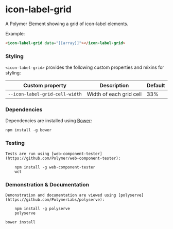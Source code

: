 # icon-label-grid

A Polymer Element showing a grid of icon-label elements.

Example:
```html
<icon-label-grid data="[[array]]"></icon-label-grid>
```

### Styling

`<icon-label-grid>` provides the following custom properties and mixins for styling:

Custom property                | Description             | Default
-------------------------------|-------------------------|----------------------
`--icon-label-grid-cell-width` | Width of each grid cell | 33%

### Dependencies

Dependencies are installed using [Bower](http://bower.io/):

    npm install -g bower

### Testing

    Tests are run using [web-component-tester](https://github.com/Polymer/web-component-tester):

        npm install -g web-component-tester
        wct

### Demonstration & Documentation

    Demonstration and documentation are viewed using [polyserve](https://github.com/PolymerLabs/polyserve):

        npm install -g polyserve
        polyserve

    bower install

